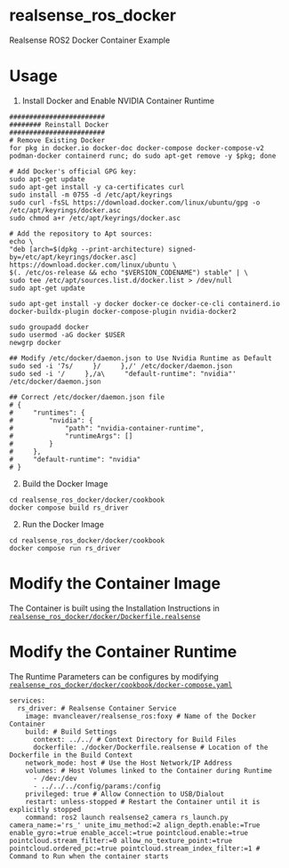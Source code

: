 # realsense_ros_docker
Realsense ROS2 Docker Container Example 

# Usage

1) Install Docker and Enable NVIDIA Container Runtime 

```
########################
######## Reinstall Docker
########################
# Remove Existing Docker
for pkg in docker.io docker-doc docker-compose docker-compose-v2 podman-docker containerd runc; do sudo apt-get remove -y $pkg; done

# Add Docker's official GPG key:
sudo apt-get update
sudo apt-get install -y ca-certificates curl
sudo install -m 0755 -d /etc/apt/keyrings
sudo curl -fsSL https://download.docker.com/linux/ubuntu/gpg -o /etc/apt/keyrings/docker.asc
sudo chmod a+r /etc/apt/keyrings/docker.asc

# Add the repository to Apt sources:
echo \
"deb [arch=$(dpkg --print-architecture) signed-by=/etc/apt/keyrings/docker.asc] https://download.docker.com/linux/ubuntu \
$(. /etc/os-release && echo "$VERSION_CODENAME") stable" | \
sudo tee /etc/apt/sources.list.d/docker.list > /dev/null
sudo apt-get update

sudo apt-get install -y docker docker-ce docker-ce-cli containerd.io docker-buildx-plugin docker-compose-plugin nvidia-docker2

sudo groupadd docker
sudo usermod -aG docker $USER
newgrp docker

## Modify /etc/docker/daemon.json to Use Nvidia Runtime as Default 
sudo sed -i '7s/     }/     },/' /etc/docker/daemon.json
sudo sed -i '/     },/a\     "default-runtime": "nvidia"' /etc/docker/daemon.json

## Correct /etc/docker/daemon.json file 
# {
#     "runtimes": {
#         "nvidia": {
#             "path": "nvidia-container-runtime",
#             "runtimeArgs": []
#         }
#     },
#     "default-runtime": "nvidia"
# }
```

2) Build the Docker Image 

```
cd realsense_ros_docker/docker/cookbook
docker compose build rs_driver
```

2) Run the Docker Image 

```
cd realsense_ros_docker/docker/cookbook
docker compose run rs_driver
```

# Modify the Container Image 

The Container is built using the Installation Instructions in [`realsense_ros_docker/docker/Dockerfile.realsense`](https://github.com/mvancleaver/realsense_ros_docker/blob/main/docker/Dockerfile.realsense)

# Modify the Container Runtime 

The Runtime Parameters can be configures by modifying [`realsense_ros_docker/docker/cookbook/docker-compose.yaml`](https://github.com/mvancleaver/realsense_ros_docker/blob/main/docker/cookbook/docker-compose.yaml)

```
services:
  rs_driver: # Realsense Container Service
    image: mvancleaver/realsense_ros:foxy # Name of the Docker Container 
    build: # Build Settings 
      context: ../../ # Context Directory for Build Files 
      dockerfile: ./docker/Dockerfile.realsense # Location of the Dockerfile in the Build Context 
    network_mode: host # Use the Host Network/IP Address 
    volumes: # Host Volumes linked to the Container during Runtime 
      - /dev:/dev
      - ../../../config/params:/config
    privileged: true # Allow Connection to USB/Dialout 
    restart: unless-stopped # Restart the Container until it is explicitly stopped  
    command: ros2 launch realsense2_camera rs_launch.py camera_name:='rs_' unite_imu_method:=2 align_depth.enable:=True enable_gyro:=true enable_accel:=true pointcloud.enable:=true pointcloud.stream_filter:=0 allow_no_texture_point:=true pointcloud.ordered_pc:=true pointcloud.stream_index_filter:=1 # Command to Run when the container starts 
```
